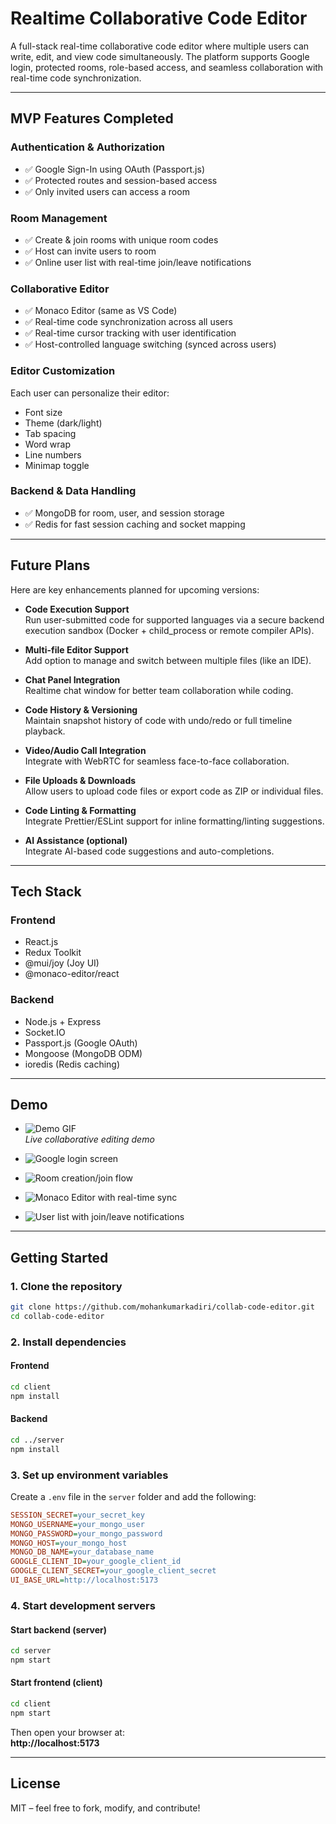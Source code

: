 # Realtime Collaborative Code Editor

A full-stack real-time collaborative code editor where multiple users can write, edit, and view code simultaneously. The platform supports Google login, protected rooms, role-based access, and seamless collaboration with real-time code synchronization.

---

## MVP Features Completed

### Authentication & Authorization
- ✅ Google Sign-In using OAuth (Passport.js)
- ✅ Protected routes and session-based access
- ✅ Only invited users can access a room

### Room Management
- ✅ Create & join rooms with unique room codes
- ✅ Host can invite users to room
- ✅ Online user list with real-time join/leave notifications

### Collaborative Editor
- ✅ Monaco Editor (same as VS Code)
- ✅ Real-time code synchronization across all users
- ✅ Real-time cursor tracking with user identification
- ✅ Host-controlled language switching (synced across users)

### Editor Customization
Each user can personalize their editor:
- Font size
- Theme (dark/light)
- Tab spacing
- Word wrap
- Line numbers
- Minimap toggle

### Backend & Data Handling
- ✅ MongoDB for room, user, and session storage
- ✅ Redis for fast session caching and socket mapping

---

## Future Plans

Here are key enhancements planned for upcoming versions:

- **Code Execution Support**  
  Run user-submitted code for supported languages via a secure backend execution sandbox (Docker + child_process or remote compiler APIs).

- **Multi-file Editor Support**  
  Add option to manage and switch between multiple files (like an IDE).

- **Chat Panel Integration**  
  Realtime chat window for better team collaboration while coding.

- **Code History & Versioning**  
  Maintain snapshot history of code with undo/redo or full timeline playback.

- **Video/Audio Call Integration**  
  Integrate with WebRTC for seamless face-to-face collaboration.

- **File Uploads & Downloads**  
  Allow users to upload code files or export code as ZIP or individual files.

- **Code Linting & Formatting**  
  Integrate Prettier/ESLint support for inline formatting/linting suggestions.

- **AI Assistance (optional)**  
  Integrate AI-based code suggestions and auto-completions.

---

## Tech Stack

### Frontend
- React.js
- Redux Toolkit
- @mui/joy (Joy UI)
- @monaco-editor/react

### Backend
- Node.js + Express
- Socket.IO
- Passport.js (Google OAuth)
- Mongoose (MongoDB ODM)
- ioredis (Redis caching)

---

## Demo

- ![Demo GIF](./demo/demo.gif)  
  _Live collaborative editing demo_

- ![Google login screen](./demo/LoginPage.png)
- ![Room creation/join flow](./demo/HomePage.png)
- ![Monaco Editor with real-time sync](./demo/codeSync.png)
- ![User list with join/leave notifications](./demo/userJoin.png)

---

## Getting Started

### 1. Clone the repository

```bash
git clone https://github.com/mohankumarkadiri/collab-code-editor.git
cd collab-code-editor
```

### 2. Install dependencies

#### Frontend

```bash
cd client
npm install
```

#### Backend

```bash
cd ../server
npm install
```

### 3. Set up environment variables

Create a `.env` file in the `server` folder and add the following:

```ini
SESSION_SECRET=your_secret_key
MONGO_USERNAME=your_mongo_user
MONGO_PASSWORD=your_mongo_password
MONGO_HOST=your_mongo_host
MONGO_DB_NAME=your_database_name
GOOGLE_CLIENT_ID=your_google_client_id
GOOGLE_CLIENT_SECRET=your_google_client_secret
UI_BASE_URL=http://localhost:5173
```

### 4. Start development servers

#### Start backend (server)

```bash
cd server
npm start
```

#### Start frontend (client)

```bash
cd client
npm start
```

Then open your browser at:  
**http://localhost:5173**

---

## License

MIT – feel free to fork, modify, and contribute!